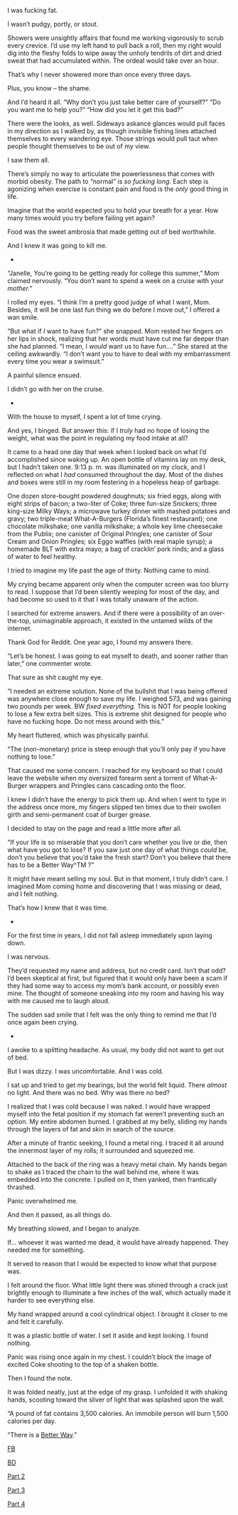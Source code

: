I was fucking fat. 

I wasn’t pudgy, portly, or stout.

Showers were unsightly affairs that found me working vigorously to scrub every crevice. I’d use my left hand to pull back a roll, then my right would dig into the fleshy folds to wipe away the unholy tendrils of dirt and dried sweat that had accumulated within. The ordeal would take over an hour.

That’s why I never showered more than once every three days.

Plus, you know – the shame.

And I’d heard it all. “Why don’t you just take better care of yourself?” “Do you want me to help you?” “How did you let it get this bad?”

There were the looks, as well. Sideways askance glances would pull faces in my direction as I walked by, as though invisible fishing lines attached themselves to every wandering eye. Those strings would pull taut when people thought themselves to be out of my view.

I saw them all.

There’s simply no way to articulate the powerlessness that comes with morbid obesity. The path to “normal” is *so fucking long.* Each step is agonizing when exercise is constant pain and food is the *only* good thing in life. 

Imagine that the world expected you to hold your breath for a year. How many times would you try before failing yet again?

Food was the sweet ambrosia that made getting out of bed worthwhile.

And I knew it was going to kill me.

*

“Janelle, You’re going to be getting ready for college this summer,” Mom claimed nervously. “You don’t want to spend a week on a cruise with your *mother.*”

I rolled my eyes. “I think I’m a pretty good judge of what I want, Mom. Besides, it will be one last fun thing we do before I move out,” I offered a wan smile.

“But what if *I* want to have fun?” she snapped. Mom rested her fingers on her lips in shock, realizing that her words must have cut me far deeper than she had planned. “I mean, I *would* want us to have fun….” She stared at the ceiling awkwardly. “I don’t want you to have to deal with my embarrassment every time you wear a swimsuit.” 

A painful silence ensued. 

I didn’t go with her on the cruise.

*

With the house to myself, I spent a lot of time crying.

And yes, I binged. But answer this: if I *truly* had no hope of losing the weight, what was the point in regulating my food intake at all?

It came to a head one day that week when I looked back on what I’d accomplished since waking up. An open bottle of vitamins lay on my desk, but I hadn’t taken one. 9:13 p. m. was illuminated on my clock, and I reflected on what I *had* consumed throughout the day. Most of the dishes and boxes were still in my room festering in a hopeless heap of garbage.

One dozen store-bought powdered doughnuts; six fried eggs, along with eight strips of bacon; a two-liter of Coke; three fun-size Snickers; three king-size Milky Ways; a microwave turkey dinner with mashed potatoes and gravy; two triple-meat What-A-Burgers (Florida’s finest restaurant); one chocolate milkshake; one vanilla milkshake; a whole key lime cheesecake from the Publix; one canister of Original Pringles; one canister of Sour Cream and Onion Pringles; six Eggo waffles (with real maple syrup); a homemade BLT with extra mayo; a bag of cracklin’ pork rinds; and a glass of water to feel healthy.

I tried to imagine my life past the age of thirty. Nothing came to mind. 

My crying became apparent only when the computer screen was too blurry to read. I suppose that I’d been silently weeping for most of the day, and had become so used to it that I was totally unaware of the action.

I searched for extreme answers. And if there were a possibility of an over-the-top, unimaginable approach, it existed in the untamed wilds of the internet. 

Thank God for Reddit. One year ago, I found my answers there.

“Let’s be honest. I was going to eat myself to death, and sooner rather than later,” one commenter wrote. 

That sure as shit caught my eye. 

“I needed an extreme solution. None of the bullshit that I was being offered was anywhere close enough to save my life. I weighed 573, and was gaining two pounds per week. BW *fixed everything.* This is NOT for people looking to lose a few extra belt sizes. This is extreme shit designed for people who have no fucking hope. Do not mess around with this.”

My heart fluttered, which was physically painful.

“The (non-monetary) price is steep enough that you’ll only pay if you have nothing to lose.”

That caused me some concern. I reached for my keyboard so that I could leave the website when my oversized forearm sent a torrent of What-A-Burger wrappers and Pringles cans cascading onto the floor. 

I knew I didn’t have the energy to pick them up. And when I went to type in the address once more, my fingers slipped ten times due to their swollen girth and semi-permanent coat of burger grease.

I decided to stay on the page and read a little more after all. 

“If your life is so miserable that you don’t care whether you live or die, then what have you got to lose? If you saw just one day of what things *could* be, don’t you believe that you’d take the fresh start? Don’t you believe that there has to be a Better Way^TM ?”

It might have meant selling my soul. But in that moment, I truly didn’t care. I imagined Mom coming home and discovering that I was missing or dead, and I felt nothing.

That’s how I knew that it was time.

*

For the first time in years, I did not fall asleep immediately upon laying down. 

I was nervous.

They’d requested my name and address, but no credit card. Isn’t that odd? I’d been skeptical at first, but figured that it would only have been a scam if they had some way to access my mom’s bank account, or possibly even mine. The thought of someone sneaking into my room and having his way with me caused me to laugh aloud.

The sudden sad smile that I felt was the only thing to remind me that I’d once again been crying.

*

I awoke to a splitting headache. As usual, my body did not want to get out of bed.

But I was dizzy. I was uncomfortable. And I was cold.

I sat up and tried to get my bearings, but the world felt liquid. There *almost* no light. And there was no bed. Why was there no bed?

I realized that I was cold because I was naked. I would have wrapped myself into the fetal position if my stomach fat weren’t preventing such an option. My entire abdomen burned. I grabbed at my belly, sliding my hands through the layers of fat and skin in search of the source. 

After a minute of frantic seeking, I found a metal ring. I traced it all around the innermost layer of my rolls; it surrounded and squeezed me. 

Attached to the back of the ring was a heavy metal chain. My hands began to shake as I traced the chain to the wall behind me, where it was embedded into the concrete. I pulled on it, then yanked, then frantically thrashed. 

Panic overwhelmed me.

And then it passed, as all things do.

My breathing slowed, and I began to analyze.

If… whoever it was wanted me dead, it would have already happened. They needed me for something. 

It served to reason that I would be expected to know what that purpose was. 

I felt around the floor. What little light there was shined through a crack just brightly enough to illuminate a few inches of the wall, which actually made it harder to see everything else.

My hand wrapped around a cool cylindrical object. I brought it closer to me and felt it carefully.

It was a plastic bottle of water. I set it aside and kept looking. I found nothing.

Panic was rising once again in my chest. I couldn’t block the image of excited Coke shooting to the top of a shaken bottle.

Then I found the note.

It was folded neatly, just at the edge of my grasp. I unfolded it with shaking hands, scooting toward the sliver of light that was splashed upon the wall. 

“A pound of fat contains 3,500 calories. An immobile person will burn 1,500 calories per day.

“There is a [Better Way](https://www.reddit.com/r/NoSleepInterviews/comments/8jc5zt/may_14th_2018_byfelsdisciple_interview_part_1_of_2/).”

[FB](https://www.facebook.com/P-F-McGrail-181784199029462)

[BD](https://www.reddit.com/r/ByfelsDisciple/)

[Part 2](https://www.reddit.com/r/nosleep/comments/8jku53/i_was_fucking_fat_part_2/)

[Part 3](https://www.reddit.com/r/nosleep/comments/8k3jty/i_was_fucking_fat_part_3/)

[Part 4](https://www.reddit.com/r/nosleep/comments/8kcxjv/i_was_fucking_fat_part_4_final/)